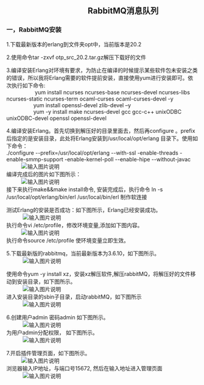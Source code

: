 ## &nbsp;&nbsp;&nbsp;&nbsp;&nbsp;&nbsp;&nbsp;&nbsp;&nbsp;&nbsp;&nbsp;&nbsp;&nbsp;&nbsp;&nbsp;&nbsp;&nbsp;&nbsp;&nbsp;&nbsp;&nbsp;&nbsp;&nbsp;&nbsp;&nbsp;&nbsp;&nbsp;&nbsp;&nbsp;&nbsp;&nbsp;&nbsp;&nbsp;&nbsp;&nbsp;&nbsp;&nbsp;&nbsp;&nbsp;&nbsp;&nbsp;&nbsp;   RabbitMQ消息队列

### 一，RabbitMQ安装  <br>
1.下载最新版本的erlang到文件夹opt中，当前版本是20.2      <br>
 
2.使用命令tar -zxvf otp_src_20.2.tar.gz解压下载好的文件    <br>
  
3.编译安装Erlang对环境有要求，为防止在编译的时候提示某些软件包未安装之类的错误，所以我将Erlang需要的软件提前安装，直接使用yum进行安装即可。依次执行如下命令: <br>
&nbsp;&nbsp;&nbsp;&nbsp;&nbsp;&nbsp;&nbsp;&nbsp;&nbsp;&nbsp;&nbsp;&nbsp;&nbsp;&nbsp;&nbsp;&nbsp;&nbsp;&nbsp;  yum install ncurses ncurses-base ncurses-devel ncurses-libs ncurses-static ncurses-term ocaml-curses ocaml-curses-devel -y
&nbsp;&nbsp;&nbsp;&nbsp;&nbsp;&nbsp;&nbsp;&nbsp;&nbsp;&nbsp;&nbsp;&nbsp;&nbsp;&nbsp;&nbsp;&nbsp;&nbsp;&nbsp;yum install openssl-devel zlib-devel –y   <br>
&nbsp;&nbsp;&nbsp;&nbsp;&nbsp;&nbsp;&nbsp;&nbsp;&nbsp;&nbsp;&nbsp;&nbsp;&nbsp;&nbsp;&nbsp;&nbsp;&nbsp;&nbsp;yum -y install make ncurses-devel gcc gcc-c++ unixODBC unixODBC-devel openssl openssl-devel  <br>

4.编译安装Erlang。首先切换到解压好的目录里面去，然后再configure 。prefix后指定的是安装目录，此处将Erlang安装到/usr/local/opt/erlang
  目录下。使用如下命令：   <br>
./configure --prefix=/usr/local/opt/erlang --with-ssl -enable-threads -enable-smmp-support -enable-kernel-poll --enable-hipe --without-javac   <br>
&nbsp;&nbsp;&nbsp;&nbsp;&nbsp;&nbsp;&nbsp;&nbsp;&nbsp;&nbsp;![输入图片说明](https://images.gitee.com/uploads/images/2018/1220/112437_b87af235_1648495.png "屏幕截图.png")  <br>
   编译完成后的图片如下图所示：  <br>
&nbsp;&nbsp;&nbsp;&nbsp;&nbsp;&nbsp;&nbsp;&nbsp;&nbsp;&nbsp;![输入图片说明](https://images.gitee.com/uploads/images/2018/1220/113248_12e8d079_1648495.png "屏幕截图.png")  <br>
接下来执行make&&make install命令, 安装完成后，执行命令 ln -s /usr/local/opt/erlang/bin/erl /usr/local/bin/erl 制作软连接  <br>
 
测试Erlang的安装是否成功：如下图所示，Erlang已经安装成功。<br>
&nbsp;&nbsp;&nbsp;&nbsp;&nbsp;&nbsp;&nbsp;&nbsp;&nbsp;&nbsp; ![输入图片说明](https://images.gitee.com/uploads/images/2018/1220/113522_a8c5404e_1648495.png "屏幕截图.png")   <br>
执行命令vi /etc/profile，修改环境变量,添加如下图内容。 <br> 
&nbsp;&nbsp;&nbsp;&nbsp;&nbsp;&nbsp;&nbsp;&nbsp;&nbsp;&nbsp;![输入图片说明](https://images.gitee.com/uploads/images/2018/1220/114032_ddc7ce30_1648495.png "屏幕截图.png")<br>
执行命令source /etc/profile 使环境变量立即生效。 <br>

5.下载最新版的rabbitmq，当前最新版本为3.6.10，如下图所示。 <br>
 &nbsp;&nbsp;&nbsp;&nbsp;&nbsp;&nbsp;&nbsp;&nbsp;&nbsp;&nbsp; ![输入图片说明](https://images.gitee.com/uploads/images/2018/1220/114237_bb8c4a37_1648495.png "屏幕截图.png")  <br>

使用命令yum -y install xz，安装xz解压软件,解压rabbitMQ，将解压好的文件移动到安装目录，如下图所示。 <br>
 &nbsp;&nbsp;&nbsp;&nbsp;&nbsp;&nbsp;&nbsp;&nbsp;&nbsp;&nbsp; ![输入图片说明](https://images.gitee.com/uploads/images/2018/1220/114730_a50caf2e_1648495.png "屏幕截图.png")   <br>
进入安装目录的sbin子目录，启动rabbitMQ，如下图所示  <br>
 &nbsp;&nbsp;&nbsp;&nbsp;&nbsp;&nbsp;&nbsp;&nbsp;&nbsp;&nbsp; ![输入图片说明](https://images.gitee.com/uploads/images/2018/1220/114829_1877f575_1648495.png "屏幕截图.png")   <br>

6.创建用户admin 密码admin  如下图所示。  <br>
 &nbsp;&nbsp;&nbsp;&nbsp;&nbsp;&nbsp;&nbsp;&nbsp;&nbsp;&nbsp; ![输入图片说明](https://images.gitee.com/uploads/images/2018/1220/115145_e8302af8_1648495.png "屏幕截图.png")     <br>
  为用户admin分配权限， 如下图所示。   <br>
&nbsp;&nbsp;&nbsp;&nbsp;&nbsp;&nbsp;&nbsp;&nbsp;&nbsp;&nbsp; ![输入图片说明](https://images.gitee.com/uploads/images/2018/1220/115227_4db7e810_1648495.png "屏幕截图.png")     <br>

7.开启插件管理页面，如下图所示。  <br>
&nbsp;&nbsp;&nbsp;&nbsp;&nbsp;&nbsp;&nbsp;&nbsp;&nbsp;&nbsp;![输入图片说明](https://images.gitee.com/uploads/images/2018/1220/115310_d3caee70_1648495.png "屏幕截图.png")    <br>
浏览器输入IP地址，与端口号15672, 然后在输入地址进入管理页面     <br>
&nbsp;&nbsp;&nbsp;&nbsp;&nbsp;&nbsp;&nbsp;&nbsp;&nbsp;&nbsp; ![输入图片说明](https://images.gitee.com/uploads/images/2018/1220/115355_4a8b1e42_1648495.png "屏幕截图.png")    <br>

